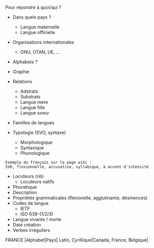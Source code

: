 Pour répondre à quoi/qui ? 


- Dans quels pays ?
	- Langue maternelle
	- Langue officielle
- Organisations internationales
	- ONU, OTAN, UE, ...
- Alphabets ?
- Graphie
- Relations
	- Adstrats
	- Substrats
	- Langue mere 
	- Langue fille
	- Langue soeur

- Familles de langues
- Typologie (SVO, syntaxe)
	- Morphologique
	- Syntaxique
	- Phonologique
```
Exemple du français sur la page wiki :
SVO, flexionnelle, accusative, syllabique, à accent d'intensité
```
- Locuteurs (nb)
	- Locuteurs natifs
- Phonétique
- Description
- Propriétés grammaticales (flexionelle, agglutinante, désinences)
- Codes de langue
	- IETF
	- ISO 639-(1/2/3)
- Langue vivante / morte
- Date création
- Verbes irréguliers



FRANCE
|Alphabet|Pays|
Latin, Cyrillique|Canada, France, Belgique|







